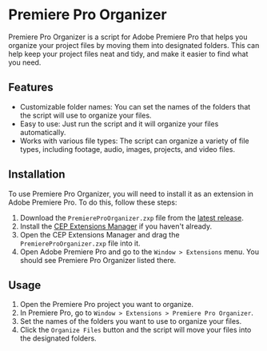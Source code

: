 # Premiere Pro Organizer

Premiere Pro Organizer is a script for Adobe Premiere Pro that helps you organize your project files by moving them into designated folders. This can help keep your project files neat and tidy, and make it easier to find what you need.

## Features

- Customizable folder names: You can set the names of the folders that the script will use to organize your files.
- Easy to use: Just run the script and it will organize your files automatically.
- Works with various file types: The script can organize a variety of file types, including footage, audio, images, projects, and video files.

## Installation

To use Premiere Pro Organizer, you will need to install it as an extension in Adobe Premiere Pro. To do this, follow these steps:

1. Download the `PremiereProOrganizer.zxp` file from the [latest release](https://github.com/Selgy/PremiereProOrganizer/releases/latest).
2. Install the [CEP Extensions Manager](https://www.adobeexchange.com/creativecloud.details.101985.html) if you haven't already.
3. Open the CEP Extensions Manager and drag the `PremiereProOrganizer.zxp` file into it.
4. Open Adobe Premiere Pro and go to the `Window > Extensions` menu. You should see Premiere Pro Organizer listed there.

## Usage

1. Open the Premiere Pro project you want to organize.
2. In Premiere Pro, go to `Window > Extensions > Premiere Pro Organizer`.
3. Set the names of the folders you want to use to organize your files.
4. Click the `Organize Files` button and the script will move your files into the designated folders.